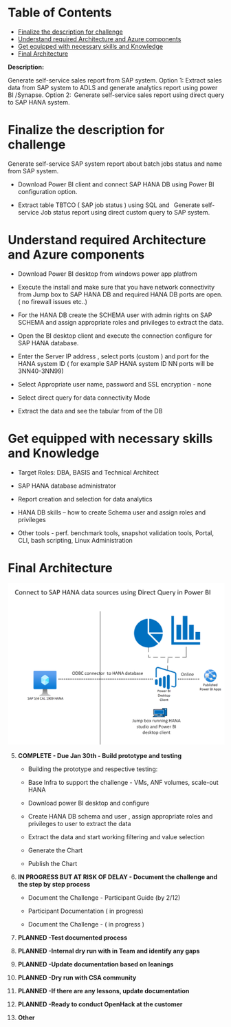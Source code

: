 # Table of Contents 

- [Finalize the description for challenge](#Finalize-the-description-for-challenge)
- [Understand required Architecture and Azure components](#Understand-required-Architecture-and-Azure-components) 
- [Get equipped with necessary skills and Knowledge](#Get-equipped-with-necessary-skills-and-Knowledge)
- [Final Architecture](#Final-Architecture)


**Description:**

 

Generate self-service sales report from SAP system. Option 1: Extract sales data from SAP system to ADLS and generate analytics  report using power BI /Synapse. Option 2:  Generate self-service sales report using direct query to SAP  HANA system. 

 

# Finalize the description for challenge

 

   Generate self-service SAP system  report about batch jobs status and  name from SAP system. 

 

   * Download Power BI client and connect SAP HANA DB using Power BI configuration option. 

   * Extract  table TBTCO ( SAP job status ) using SQL and   Generate self-service Job status report  using direct custom query to SAP system. 

 

 

# Understand required Architecture and Azure components
 

   * Download Power  BI  desktop from windows power app platfrom  

   * Execute the install and make sure that you have network connectivity from Jump box to SAP HANA DB and required HANA DB ports are open. ( no firewall issues etc..) 

   * For the HANA DB create the SCHEMA user with admin rights on SAP SCHEMA and assign appropriate roles and privileges to extract the data. 

   * Open the BI desktop client and execute the connection configure for SAP HANA database. 

   * Enter the Server IP address , select ports  (custom ) and port  for the  HANA system ID  ( for example SAP HANA system ID NN ports will be 3NN40-3NN99) 

   * Select Appropriate user name,  password and SSL encryption - none 

   * Select direct query for data connectivity Mode  

   * Extract the data and see the  tabular from of the DB 

 

 # Get equipped with necessary skills and Knowledge 

 

   * Target Roles: DBA, BASIS and Technical Architect 

   * SAP HANA database administrator  

   * Report creation and selection for data analytics 

   * HANA DB skills – how to create Schema user and assign roles and privileges 

   * Other tools - perf. benchmark tools, snapshot validation tools, Portal, CLI, bash scripting, Linux Administration 

 

 

 

# Final Architecture 

 
![](media/GetImage.png)
 

   
5. **COMPLETE - Due Jan 30th - Build prototype and testing**

 

   * Building the prototype and respective testing: 

   * Base Infra to support the challenge - VMs, ANF volumes, scale-out HANA 

   * Download power BI desktop and configure 

   * Create HANA DB schema and user , assign appropriate roles and privileges  to user to extract the data 

   * Extract the data and start working filtering and value selection 

   * Generate the Chart  

   * Publish the Chart 

6. **IN PROGRESS BUT AT RISK OF DELAY - Document the challenge and the step by step process**

 

   * Document the Challenge - Participant Guide (by 2/12) 

   * Participant Documentation ( in progress)  

   * Document the Challenge -  ( in progress )  

7. **PLANNED -Test documented process**

 
8. **PLANNED -Internal dry run with in Team and identify any gaps**

9. **PLANNED -Update documentation based on leanings**
10. **PLANNED -Dry run with CSA community**

11. **PLANNED -If there are any lessons, update documentation**

12. **PLANNED -Ready to conduct OpenHack at the customer**

13. **Other**

